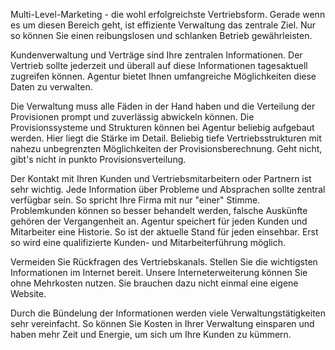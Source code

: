 
Multi-Level-Marketing - die wohl erfolgreichste Vertriebsform. Gerade wenn es um diesen Bereich geht, ist effiziente Verwaltung das zentrale Ziel. Nur so können Sie einen reibungslosen und schlanken Betrieb gewährleisten.

Kundenverwaltung und Verträge sind Ihre zentralen Informationen. Der Vertrieb sollte jederzeit und überall auf diese Informationen tagesaktuell zugreifen können. Agentur bietet Ihnen umfangreiche Möglichkeiten diese Daten zu verwalten.

Die Verwaltung muss alle Fäden in der Hand haben und die Verteilung der Provisionen prompt und zuverlässig abwickeln können. Die Provisionssysteme und Strukturen können bei Agentur beliebig aufgebaut werden. Hier liegt die Stärke im Detail. Beliebig tiefe Vertriebsstrukturen mit nahezu unbegrenzten Möglichkeiten der Provisionsberechnung. Geht nicht, gibt's nicht in punkto Provisionsverteilung.

Der Kontakt mit Ihren Kunden und Vertriebsmitarbeitern oder Partnern ist sehr wichtig. Jede Information über Probleme und Absprachen sollte zentral verfügbar sein. So spricht Ihre Firma mit nur "einer" Stimme. Problemkunden können so besser behandelt werden, falsche Auskünfte gehören der Vergangenheit an. Agentur speichert für jeden Kunden und Mitarbeiter eine Historie. So ist der aktuelle Stand für jeden einsehbar. Erst so wird eine qualifizierte Kunden- und Mitarbeiterführung möglich.

Vermeiden Sie Rückfragen des Vertriebskanals. Stellen Sie die wichtigsten Informationen im Internet bereit. Unsere Interneterweiterung können Sie ohne Mehrkosten nutzen. Sie brauchen dazu nicht einmal eine eigene Website.

Durch die Bündelung der Informationen werden viele Verwaltungstätigkeiten sehr vereinfacht. So können Sie Kosten in Ihrer Verwaltung einsparen und haben mehr Zeit und Energie, um sich um Ihre Kunden zu kümmern.


